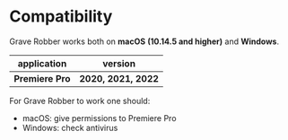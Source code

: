 # Compatibility

Grave Robber works both on **macOS** **(10.14.5 and higher)** and **Windows**.

| application      | version              |
| ---------------- | -------------------- |
| **Premiere Pro** | **2020, 2021, 2022** |

For Grave Robber to work one should:

* macOS: give permissions to Premiere Pro
* Windows: check antivirus
